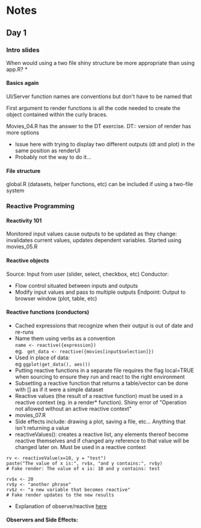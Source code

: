 # Notes
## Day 1
### Intro slides

When would using a two file shiny structure be more appropriate than using app.R?
* 

#### Basics again
UI/Server function names are conventions but don't have to be named that

First argument to render functions is all the code needed to create the object contained within the curly braces. 

Movies_04.R has the answer to the DT exercise. DT:: version of render has more options 
* Issue here with trying to display two different outputs (dt and plot) in the same position as renderUI
* Probably not the way to do it...

#### File structure
global.R (datasets, helper functions, etc) can be included if using a two-file system

### Reactive Programming
#### Reactivity 101
Monitored input values cause outputs to be updated as they change: invalidates current values, updates dependent variables.
Started using movies_05.R 

#### Reactive objects
Source: Input from user (slider, select, checkbox, etc)
Conductor: 
* Flow control situated between inputs and outputs
* Modify input values and pass to multiple outputs
Endpoint: Output to browser window (plot, table, etc)

#### Reactive functions (conductors)
* Cached expressions that recognize when their output is out of date and re-runs
* Name them using verbs as a convention  
```name <- reactive({expression})```  
eg. ``` get_data <- reactive({movies[input$selection]})```
* Used in place of data:  
eg ```ggplot(get_data(), aes())```
* Putting reactive functions in a separate file requires the flag local=TRUE when sourcing to ensure they run and react to the right environment
* Subsetting a reactive function that returns a table/vector can be done with [] as if it were a simple dataset
* Reactive values (the result of a reactive function) must be used in a reactive context (eg. in a render* function). Shiny error of "Operation not allowed without an active reactive context"
* movies_07.R
* Side effects include: drawing a plot, saving a file, etc... Anything that isn't returning a value
* reactiveValues(): creates a reactive list, any elements thereof become reactive themselves and if changed any reference to that value will be changed later on. Must be used in a reactive context  
```
rv <- reactiveValue(x=10, y = "test")
paste("The value of x is:", rv$x, "and y contains:", rv$y)
# Fake render: The value of x is: 10 and y contains: test

rv$x <- 20
rv$y <- "another phrase"
rv$z <- "a new variable that becomes reactive"
# Fake render updates to the new results
```
*  Explanation of observe/reactive [here](https://stackoverflow.com/questions/39436713/r-shiny-reactivevalues-vs-reactive)

#### Observers and Side Effects:

